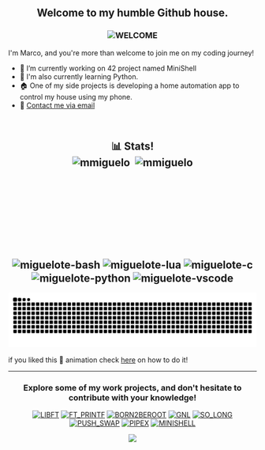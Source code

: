<h2 align="center">
   Welcome to my humble Github house.
</h2>

<h3 align="center">
    <img src="https://github.com/snipe/animated-gifs/blob/master/welcome-friendly/sit-with-me.gif" alt="WELCOME">
</h3>


I'm Marco, and you're more than welcome to join me on my coding journey!

  - 🔭 I’m currently working on 42 project named MiniShell
  - 🌱 I'm also currently learning Python.
  - 🏠 One of my side projects is developing a home automation app to control my house using my phone.
  - 📧 [Contact me via email](mailto:marco_miguelote@hotmail.com)
<br>

<h2 align="center">📊 Stats!

<div align="center" style="display: flex; justify-content: center; gap: 10px;">
  <img height="180em" src="https://github-readme-stats.vercel.app/api?username=mmiguelo&show_icons=true&locale=en&theme=slateorange" alt="mmiguelo" /> 
  <img height="180em" src="https://github-readme-stats.vercel.app/api/top-langs?username=mmiguelo&show_icons=true&locale=en&theme=slateorange&layout=compact" alt="mmiguelo" /> 
</div>

<div style="display: inline_block"><br>
<img align="center" alt="miguelote-bash" height="40" width="40" src="https://cdn.jsdelivr.net/gh/devicons/devicon@latest/icons/bash/bash-original.svg" />
<img align="center" alt="miguelote-lua" height="40" width="40" src="https://cdn.jsdelivr.net/gh/devicons/devicon@latest/icons/lua/lua-original.svg" />
<img align="center" alt="miguelote-c" height="40" width="40" src="https://cdn.jsdelivr.net/gh/devicons/devicon@latest/icons/c/c-original.svg" />
<img align="center" alt="miguelote-python" height="40" width="40" src="https://cdn.jsdelivr.net/gh/devicons/devicon@latest/icons/python/python-plain.svg" />
<img align="center" alt="miguelote-vscode" height="40" width="40" src="https://cdn.jsdelivr.net/gh/devicons/devicon@latest/icons/vscode/vscode-original.svg" />
</div>
</h2>


<div>
<picture>
  <source media="(prefers-color-scheme: dark)" srcset="https://raw.githubusercontent.com/mmiguelo/mmiguelo/output/github-contribution-grid-snake-dark.svg">
  <source media="(prefers-color-scheme: light)" srcset="https://raw.githubusercontent.com/mmiguelo/mmiguelo/output/github-contribution-grid-snake.svg">
  <img alt="github contribution grid snake animation" src="https://raw.githubusercontent.com/mmiguelo/mmiguelo/output/github-contribution-grid-snake.svg">
</picture>
</div>

if you liked this 🐍 animation check <a href="https://github.com/mmiguelo/profile_snake_animation">here</a> on how to do it!

---
<div align="center">
<h3><b>Explore some of my work projects, and don't hesitate to contribute with your knowledge!</b></h3>
  
[![LIBFT](https://github.com/mmiguelo/42_project_badges/blob/main/badges/libftm.png)](https://github.com/mmiguelo/LIBFT) [![FT_PRINTF](https://github.com/mmiguelo/42_project_badges/blob/main/badges/ft_printfe.png)](https://github.com/mmiguelo/ft_printf) [![BORN2BEROOT](https://github.com/mmiguelo/42_project_badges/blob/main/badges/born2berootm.png)]() [![GNL](https://github.com/mmiguelo/42_project_badges/blob/main/badges/get_next_linee.png)](https://github.com/mmiguelo/Get_next_Line) [![SO_LONG](https://github.com/mmiguelo/42_project_badges/blob/main/badges/so_longe.png)](https://github.com/mmiguelo/so_long) [![PUSH_SWAP](https://github.com/mmiguelo/42_project_badges/blob/main/badges/push_swape.png)](https://github.com/mmiguelo/Push_Swap) [![PIPEX](https://github.com/mmiguelo/42_project_badges/blob/main/badges/pipexm.png)](https://github.com/mmiguelo/pipex) [![MINISHELL](https://github.com/mmiguelo/42_project_badges/blob/main/badges/minishelln.png)]()

<p align="center">
  <img src="https://capsule-render.vercel.app/api?type=waving&height=200&color=faa627&text=Dive%20Below!&section=footer&fontAlignY=69&animation=fadeIn&fontColor=ffffff" />
</p>


